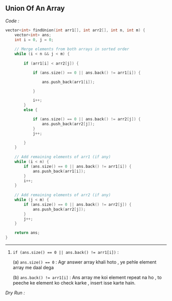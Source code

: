 
## Union Of An Array

_Code :_

```Cpp
vector<int> findUnion(int arr1[], int arr2[], int n, int m) {
    vector<int> ans;
    int i = 0, j = 0;
    
    // Merge elements from both arrays in sorted order
    while (i < n && j < m) {
        
        if (arr1[i] < arr2[j]) {

            if (ans.size() == 0 || ans.back() != arr1[i]) {

                ans.push_back(arr1[i]);

            }

            i++;
        } 
        else {

            if (ans.size() == 0 || ans.back() != arr2[j]) {
                ans.push_back(arr2[j]);
            }
            j++;

        } 
    }
    
    // Add remaining elements of arr1 (if any)
    while (i < n) {
        if (ans.size() == 0 || ans.back() != arr1[i]) {
            ans.push_back(arr1[i]);
        }
        i++;
    }
    
    // Add remaining elements of arr2 (if any)
    while (j < m) {
        if (ans.size() == 0 || ans.back() != arr2[j]) {
            ans.push_back(arr2[j]);
        }
        j++;
    }

    return ans;
}
```
***

1. `if (ans.size() == 0 || ans.back() != arr1[i])` :

    (a) `ans.size() == 0` : Agr answer array khali hoto , ye pehle element array me daal dega

    (b) `ans.back() != arr1[i]` : Ans array me koi element repeat na ho , to peeche ke element ko check karke , insert isse karte hain.

_Dry Run :_



